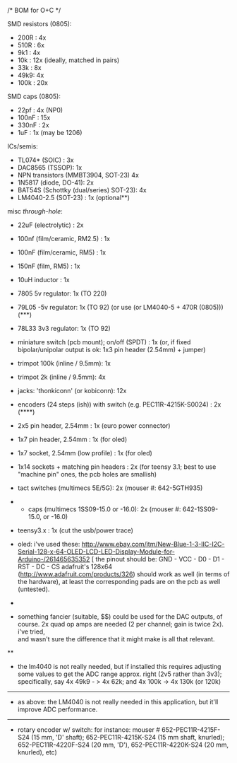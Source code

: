 /* BOM for O+C */


SMD resistors (0805):

- 200R :         4x 
- 510R :         6x 
- 9k1 :          4x
- 10k :          12x (ideally, matched in pairs) 
- 33k :          8x  
- 49k9:          4x
- 100k :         20x

SMD caps (0805):

- 22pf  : 4x (NP0)
- 100nF : 15x  
- 330nF : 2x 
- 1uF   : 1x (may be 1206)

ICs/semis:

- TL074* (SOIC) : 3x  
- DAC8565 (TSSOP): 1x
- NPN transistors (MMBT3904, SOT-23) 4x
- 1N5817 (diode, DO-41): 2x
- BAT54S (Schottky (dual/series) SOT-23): 4x
- LM4040-2.5 (SOT-23) : 1x (optional**)

misc *through-hole*:

- 22uF  (electrolytic) : 2x
- 100nf (film/ceramic, RM2.5) : 1x
- 100nF (film/ceramic, RM5)   : 1x
- 150nF (film, RM5)   : 1x
- 10uH inductor : 1x 
- 7805   5v regulator: 1x (TO 220)
- 79L05 -5v regulator: 1x (TO 92) (or use (or LM4040-5 + 470R (0805))) (***)
- 78L33 3v3 regulator: 1x (TO 92)


- miniature switch (pcb mount); on/off (SPDT) : 1x (or, if fixed bipolar/unipolar output is ok: 1x3 pin header (2.54mm) + jumper)
- trimpot 100k (inline / 9.5mm): 1x
- trimpot 2k   (inline / 9.5mm): 4x
- jacks: 'thonkiconn' (or kobiconn): 12x
- encoders (24 steps (ish)) with switch (e.g. PEC11R-4215K-S0024) : 2x (****)
- 2x5 pin header, 2.54mm : 1x (euro power connector)
- 1x7 pin header, 2.54mm : 1x (for oled)
- 1x7 socket, 2.54mm (low profile) : 1x (for oled)
- 1x14 sockets + matching pin headers : 2x (for teensy 3.1; best to use "machine pin" ones, the pcb holes are smallish)
- tact switches (multimecs 5E/5G): 2x (mouser #: 642-5GTH935)
- + caps (multimecs 1SS09-15.0 or -16.0): 2x (mouser #: 642-1SS09-15.0, or -16.0)
- teensy3.x : 1x (cut the usb/power trace)

- oled: i've used these: http://www.ebay.com/itm/New-Blue-1-3-IIC-I2C-Serial-128-x-64-OLED-LCD-LED-Display-Module-for-Arduino-/261465635352 
  [ the pinout should be: GND - VCC - D0 - D1 - RST - DC - CS
  adafruit's 128x64 (http://www.adafruit.com/products/326) should work as well (in terms of the hardware), at least the corresponding pads are on the 
  pcb as well (untested).



* 
- something fancier (suitable, $$) could be used for the DAC outputs, of course. 2x quad op amps are needed (2 per channel; gain is twice 2x). i've tried,   
  and wasn't sure the difference that it might make is all that relevant.

**
- the lm4040 is not really needed, but if installed this requires adjusting some values to get the ADC range approx. right (2v5 rather than 3v3); 
  specifically, say 4x 49k9 - > 4x 62k; and 4x 100k -> 4x 130k (or 120k)
 
*** 
- as above: the LM4040 is not really needed in this application, but it'll improve ADC performance.

**** 
- rotary encoder w/ switch: for instance: mouser # 652-PEC11R-4215F-S24 (15 mm, 'D' shaft); 652-PEC11R-4215K-S24 (15 mm shaft, knurled); 652-PEC11R-4220F-S24 (20 mm, 'D'), 652-PEC11R-4220K-S24 (20 mm, knurled), etc)


